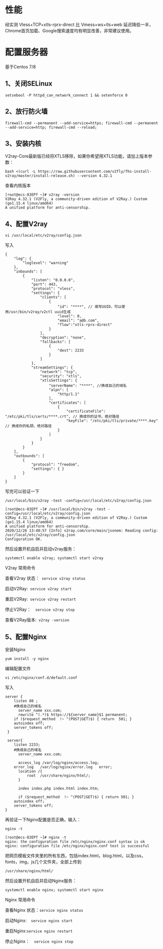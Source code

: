 # 性能
经实测 Vless+TCP+xtls-rprx-direct 比 Vmess+ws+tls+web 延迟降低一半，Chrome首页加载、Google搜索速度均有明显改善，非常建议使用。

# 配置服务器
基于Centos 7/8

## 1、关闭SELinux
```
setsebool -P httpd_can_network_connect 1 && setenforce 0
```

## 2、放行防火墙
```
firewall-cmd --permanent --add-service=https; firewall-cmd --permanent --add-service=http; firewall-cmd --reload;
```

## 3、安装内核
V2ray-Core最新版已经将XTLS移除，如果你希望用XTLS功能，请加上版本参数：
```
bash <(curl -L https://raw.githubusercontent.com/v2fly/fhs-install-v2ray/master/install-release.sh) --version 4.32.1

```
查看内核版本

```
[root@ecs-83EPf ~]# v2ray -version
V2Ray 4.32.1 (V2Fly, a community-driven edition of V2Ray.) Custom (go1.15.4 linux/amd64)
A unified platform for anti-censorship.
```

## 4、配置V2ray
```
vi /usr/local/etc/v2ray/config.json
```
写入
```
{
    "log": {
        "loglevel": "warning"
    }, 
    "inbounds": [
        {
            "listen": "0.0.0.0", 
            "port": 443, 
            "protocol": "vless", 
            "settings": {
                "clients": [
                    {
                        "id": "****", // 填写UUID，可以使用/usr/bin/v2ray/v2ctl uuid生成
                        "level": 0, 
                        "email": "a@b.com",
                        "flow":"xtls-rprx-direct"
                    }
                ], 
                "decryption": "none", 
                "fallbacks": [
                    {
                        "dest": 2233
                    }
                ]
            }, 
            "streamSettings": {
                "network": "tcp", 
                "security": "xtls", 
                "xtlsSettings": {
                    "serverName": "****", //换成自己的域名
                    "alpn": [
                        "http/1.1"
                    ], 
                    "certificates": [
                        {
                            "certificateFile": "/etc/pki/tls/certs/****.crt", // 换成你的证书，绝对路径
                            "keyFile": "/etc/pki/tls/private/****.key"  // 换成你的私钥，绝对路径
                        }
                    ]
                }
            }
        }
    ], 
    "outbounds": [
        {
            "protocol": "freedom", 
            "settings": { }
        }
    ]
}
```
写完可以验证一下
```
/usr/local/bin/v2ray -test -config=/usr/local/etc/v2ray/config.json
```

```
[root@ecs-83EPf ~]# /usr/local/bin/v2ray -test -config=/usr/local/etc/v2ray/config.json
V2Ray 4.32.1 (V2Fly, a community-driven edition of V2Ray.) Custom (go1.15.4 linux/amd64)
A unified platform for anti-censorship.
2020/12/26 13:48:57 [Info] v2ray.com/core/main/jsonem: Reading config: /usr/local/etc/v2ray/config.json
Configuration OK.
```

然后设置开机自启并启动v2ray服务：
```
systemctl enable v2ray; systemctl start v2ray
```

V2ray 常用命令

查看V2ray 状态：``` service v2ray status```

启动V2Ray:``` service v2ray start```

重启V2Ray:``` service v2ray restart```

停止V2Ray：```  service v2ray stop```

查看V2Ray版本:``` v2ray -version```

## 5、配置Nginx
安装Nginx
```
yum install -y nginx
```

编辑配置文件
```
vi /etc/nginx/conf.d/default.conf
```
写入
```
server {
    listen 80 ;
    #换成自己的域名
	  server_name xxx.com; 
	  rewrite ^(.*)$ https://${server_name}$1 permanent; 
    if ($request_method  !~ ^(POST|GET)$) { return  501; }
    autoindex off;
    server_tokens off;
 }
 
 server{
    listen 2233;
    #换成自己的域名
	  server_name xxx.com;
	
	  access_log /var/log/nginx/access.log;
    error_log   /var/log/nginx/error.log   error;
	  location /{
		  root  /usr/share/nginx/html/; 
	  }
	
	  index index.php index.html index.htm;
	
	  if ($request_method  !~ ^(POST|GET)$) { return 501; }
    autoindex off;
    server_tokens off;
}
```

再验证一下Nginx配置是否正确，输入：
```
nginx -t
```

```
[root@ecs-83EPf ~]# nginx -t
nginx: the configuration file /etc/nginx/nginx.conf syntax is ok
nginx: configuration file /etc/nginx/nginx.conf test is successful
```

把网页模板文件夹里的所有东西，包括index.html，blog.html，以及css，fonts，img，js几个文件夹，全部上传到
```
/usr/share/nginx/html/
```

然后设置开机自启并启动Nginx服务：
```
systemctl enable nginx; systemctl start nginx
```

Nginx 常用命令

查看Nginx 状态：```service nginx status```

启动Nginx:```  service nginx start```

重启Nginx:```service nginx restart```

停止Nginx：```  service nginx stop```




